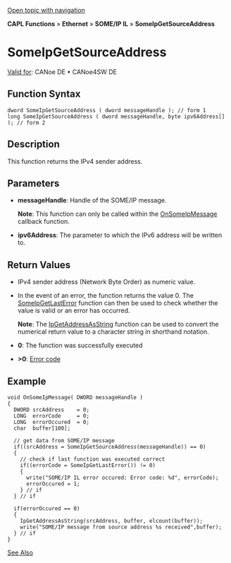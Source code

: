 [Open topic with navigation](../../../../../../CANoeDEFamily.htm#Topics/CAPLFunctions/IP/SOMEIPIL/Functions/CAPLfunctionSomeIpGetSourceAddress.md)

**CAPL Functions** » **Ethernet** » **SOME/IP IL** » **SomeIpGetSourceAddress**

# SomeIpGetSourceAddress

[Valid for](../../../../Shared/FeatureAvailability.md): CANoe DE • CANoe4SW DE

## Function Syntax

```plaintext
dword SomeIpGetSourceAddress ( dword messageHandle ); // form 1
long SomeIpGetSourceAddress ( dword messageHandle, byte ipv6Address[] ); // form 2
```

## Description

This function returns the IPv4 sender address.

## Parameters

- **messageHandle**: Handle of the SOME/IP message.

  **Note**: This function can only be called within the [OnSomeIpMessage](CAPLfunctionOnSomeIpMessage.md) callback function.

- **ipv6Address**: The parameter to which the IPv6 address will be written to.

## Return Values

- IPv4 sender address (Network Byte Order) as numeric value.
- In the event of an error, the function returns the value 0. The [SomeIpGetLastError](CAPLfunctionSomeIpGetLastError.md) function can then be used to check whether the value is valid or an error has occurred.

  **Note**: The [IpGetAddressAsString](../../../TCPIPAPI/Functions/CAPLfunctionIPGetAddressAsString.md) function can be used to convert the numerical return value to a character string in shorthand notation.

- **0**: The function was successfully executed
- **>0**: [Error code](../../CAPLfunctionsIPErrorCodes.md)

## Example

```plaintext
void OnSomeIpMessage( DWORD messageHandle )
{
  DWORD srcAddress    = 0;
  LONG  errorCode     = 0;
  LONG  errorOccured  = 0;
  char  buffer[100];

  // get data from SOME/IP message
  if((srcAddress = SomeIpGetSourceAddress(messageHandle)) == 0)
  {
    // check if last function was executed correct
    if((errorCode = SomeIpGetLastError()) != 0)
    {
      write("SOME/IP IL error occured: Error code: %d", errorCode);
      errorOccured = 1;
    } // if
  } // if

  if(errorOccured == 0)
  {
    IpGetAddressAsString(srcAddress, buffer, elcount(buffer));
    write("SOME/IP message from source address %s received",buffer);
  } // if
}
```

[See Also](javascript:void(0);)
